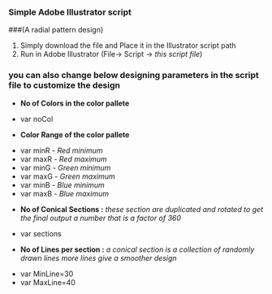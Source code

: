 ### Simple Adobe Illustrator script 
###(A radial pattern design) 


1. Simply download the file and Place it in the Illustrator script path
2. Run in Adobe Illustrator (File-> Script -> *this script file*)

### you can also change below designing parameters in the script file to customize the design

* **No of Colors in the color pallete**
+ var noCol

* **Color Range of the color pallete**
+ var minR - *Red minimum*
+ var maxR - *Red maximum*
+ var minG - *Green minimum*
+ var maxG - *Green maximum*
+ var minB - *Blue minimum*
+ var maxB - *Blue maximum*

* **No of Conical Sections :** 
*these section are duplicated and rotated to get the final output*
*a number that is a factor of 360*
+ var sections

* **No of Lines per section :**
*a conical section is a collection of randomly drawn lines*
*more lines give a smoother design*
+ var MinLine=30
+ var MaxLine=40
